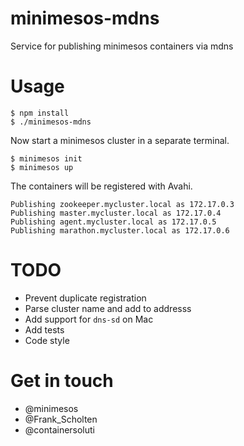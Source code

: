 # minimesos-mdns
Service for publishing minimesos containers via mdns

# Usage

```
$ npm install
$ ./minimesos-mdns
```

Now start a minimesos cluster in a separate terminal.

```
$ minimesos init
$ minimesos up

```

The containers will be registered with Avahi.

```
Publishing zookeeper.mycluster.local as 172.17.0.3
Publishing master.mycluster.local as 172.17.0.4
Publishing agent.mycluster.local as 172.17.0.5
Publishing marathon.mycluster.local as 172.17.0.6
```

# TODO

* Prevent duplicate registration
* Parse cluster name and add to addresss
* Add support for `dns-sd` on Mac
* Add tests
* Code style

# Get in touch

* @minimesos
* @Frank_Scholten
* @containersoluti

